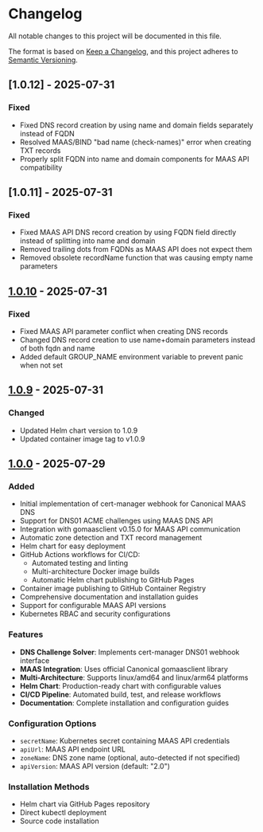 # Changelog

All notable changes to this project will be documented in this file.

The format is based on [Keep a Changelog](https://keepachangelog.com/en/1.0.0/),
and this project adheres to [Semantic Versioning](https://semver.org/spec/v2.0.0.html).

## [1.0.12] - 2025-07-31

### Fixed
- Fixed DNS record creation by using name and domain fields separately instead of FQDN
- Resolved MAAS/BIND "bad name (check-names)" error when creating TXT records
- Properly split FQDN into name and domain components for MAAS API compatibility

## [1.0.11] - 2025-07-31

### Fixed
- Fixed MAAS API DNS record creation by using FQDN field directly instead of splitting into name and domain
- Removed trailing dots from FQDNs as MAAS API does not expect them
- Removed obsolete recordName function that was causing empty name parameters

## [1.0.10] - 2025-07-31

### Fixed
- Fixed MAAS API parameter conflict when creating DNS records
- Changed DNS record creation to use name+domain parameters instead of both fqdn and name
- Added default GROUP_NAME environment variable to prevent panic when not set

## [1.0.9] - 2025-07-31

### Changed
- Updated Helm chart version to 1.0.9
- Updated container image tag to v1.0.9

## [1.0.0] - 2025-07-29

### Added
- Initial implementation of cert-manager webhook for Canonical MAAS DNS
- Support for DNS01 ACME challenges using MAAS DNS API
- Integration with gomaasclient v0.15.0 for MAAS API communication
- Automatic zone detection and TXT record management
- Helm chart for easy deployment
- GitHub Actions workflows for CI/CD:
  - Automated testing and linting
  - Multi-architecture Docker image builds
  - Automatic Helm chart publishing to GitHub Pages
- Container image publishing to GitHub Container Registry
- Comprehensive documentation and installation guides
- Support for configurable MAAS API versions
- Kubernetes RBAC and security configurations

### Features
- **DNS Challenge Solver**: Implements cert-manager DNS01 webhook interface
- **MAAS Integration**: Uses official Canonical gomaasclient library
- **Multi-Architecture**: Supports linux/amd64 and linux/arm64 platforms
- **Helm Chart**: Production-ready chart with configurable values
- **CI/CD Pipeline**: Automated build, test, and release workflows
- **Documentation**: Complete installation and configuration guides

### Configuration Options
- `secretName`: Kubernetes secret containing MAAS API credentials
- `apiUrl`: MAAS API endpoint URL
- `zoneName`: DNS zone name (optional, auto-detected if not specified)
- `apiVersion`: MAAS API version (default: "2.0")

### Installation Methods
- Helm chart via GitHub Pages repository
- Direct kubectl deployment
- Source code installation

[1.0.10]: https://github.com/kogito-ops/cert-manager-webhook-maas/releases/tag/v1.0.10
[1.0.9]: https://github.com/kogito-ops/cert-manager-webhook-maas/releases/tag/v1.0.9
[1.0.0]: https://github.com/kogito-ops/cert-manager-webhook-maas/releases/tag/v1.0.0